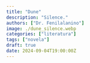 ```yaml
---
title: "Dune"
description: "Silence."
authors: ["Dr. Fenilalanino"]
image: ./dune_silence.webp
categories: ["literatura"]
tags: ["novela"]
draft: true
date: 2024-09-04T19:00:00Z
---
```


